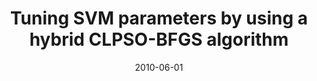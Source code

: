 ---
title: "Tuning SVM parameters by using a hybrid CLPSO-BFGS algorithm"
collection: conferences_main
permalink: /publication/Tuning
date: 2010-06-01
venue: "Neurocomputing"
city:
state: ""
thumbnail: "masktrack.png"
teaser : 
authors: "Shutao Li, Mingkui Tan"
bibtex: Tuning.txt
uri: http://www.nlpr.ia.ac.cn/2010papers/kz/gk4.pdf
arxiv: 
project: 
source:
poster: 
data:
---